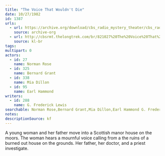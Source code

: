 ```yaml
---
title: "The Voice That Wouldn't Die"
date: 10/27/1982
id: 1387
urls: 
  - url: https://archive.org/download/cbs_radio_mystery_theater/cbs_radio_mystery_theater-1351-1399.zip/cbs_radio_mystery_theater-1351-1399%2Fcbsrmt_1387_the_voice_that_wouldnt_die.mp3
    source: archive-org
  - url: http://cbsrmt.thelongtrek.com/br/821027%20The%20Voice%20That%20Wouldn%27t%20Die%20-%20WBBM.mp3
    source: kl-br
tags: 
multipart: 0
actors:  
  - id: 27
    name: Norman Rose  
  - id: 325
    name: Bernard Grant  
  - id: 338
    name: Mia Dillon  
  - id: 95
    name: Earl Hammond
writers:  
  - id: 288
    name: G. Frederick Lewis
searchable: Norman Rose,Bernard Grant,Mia Dillon,Earl Hammond G. Frederick Lewis
notes: 
descriptionSource: kf
---
```

A young woman and her father move into a Scottish manor house on the moors. The woman hears a mournful voice calling from a the ruins of a burned out house on the grounds. Her father, her doctor, and a priest investigate.